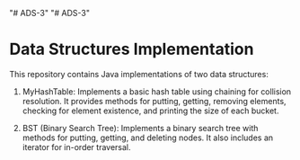 "# ADS-3" 
"# ADS-3" 
# Data Structures Implementation

This repository contains Java implementations of two data structures:

1. MyHashTable: Implements a basic hash table using chaining for collision resolution.
   It provides methods for putting, getting, removing elements, checking for element existence,
   and printing the size of each bucket.

2. BST (Binary Search Tree): Implements a binary search tree with methods for putting, getting,
   and deleting nodes. It also includes an iterator for in-order traversal.

